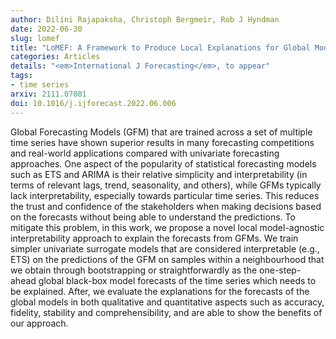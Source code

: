 ```yaml
---
author: Dilini Rajapaksha, Christoph Bergmeir, Rob J Hyndman
date: 2022-06-30
slug: lomef
title: "LoMEF: A Framework to Produce Local Explanations for Global Model Time Series Forecasts"
categories: Articles
details: "<em>International J Forecasting</em>, to appear"
tags:
- time series
arxiv: 2111.07001
doi: 10.1016/j.ijforecast.2022.06.006
---
```


Global Forecasting Models (GFM) that are trained across a set of multiple time series have shown superior results in many forecasting competitions and real-world applications compared with univariate forecasting approaches. One aspect of the popularity of statistical forecasting models such as ETS and ARIMA is their relative simplicity and interpretability (in terms of relevant lags, trend, seasonality, and others), while GFMs typically lack interpretability, especially towards particular time series. This reduces the trust and confidence of the stakeholders when making decisions based on the forecasts without being able to understand the predictions. To mitigate this problem, in this work, we propose a novel local model-agnostic interpretability approach to explain the forecasts from GFMs. We train simpler univariate surrogate models that are considered interpretable (e.g., ETS) on the predictions of the GFM on samples within a neighbourhood that we obtain through bootstrapping or straightforwardly as the one-step-ahead global black-box model forecasts of the time series which needs to be explained. After, we evaluate the explanations for the forecasts of the global models in both qualitative and quantitative aspects such as accuracy, fidelity, stability and comprehensibility, and are able to show the benefits of our approach.
